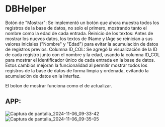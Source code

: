 # DBHelper


Botón de "Mostrar": Se implementó un botón que ahora muestra todos los registros de la base de datos, no solo el primero, mostrando tanto el nombre como la edad de cada entrada.
Reinicio de los textos: Antes de mostrar los nuevos datos, los textos de lName y lAge se reinician a sus valores iniciales ("Nombre" y "Edad") para evitar la acumulación de datos de registros previos.
Columna ID_COL: Se agregó la visualización de la ID de cada registro junto con el nombre y la edad, usando la columna ID_COL para mostrar el identificador único de cada entrada en la base de datos.
Estos cambios mejoran la funcionalidad al permitir mostrar todos los registros de la base de datos de forma limpia y ordenada, evitando la acumulación de datos en la interfaz.

El boton de mostrar funciona como el de actualizar.

## APP:

![Captura de pantalla_2024-11-06_09-33-42](https://github.com/user-attachments/assets/1f43e719-c054-4f3b-b0df-18ba9be43cdc)
![Captura de pantalla_2024-11-06_09-35-05](https://github.com/user-attachments/assets/0ee03263-e068-4d47-9fe5-6af90a5daf0f)
